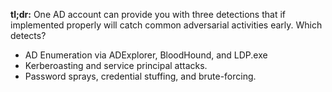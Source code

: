 **tl;dr:** One AD account can provide you with three detections that if implemented properly will catch common adversarial activities early. Which detects?

- AD Enumeration via ADExplorer, BloodHound, and LDP.exe
- Kerberoasting and service principal attacks.
- Password sprays, credential stuffing, and brute-forcing.
